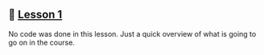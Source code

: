 ## :movie_camera: [Lesson 1](https://egghead.io/lessons/react-course-introduction-beautiful-and-accessible-drag-and-drop-with-react-beautiful-dnd)

No code was done in this lesson. Just a quick overview of what is going to go on in the course.